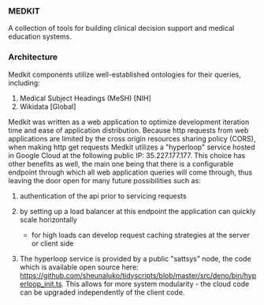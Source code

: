 


### MEDKIT 

A collection of tools for building clinical decision support and medical education systems. 

### Architecture  

Medkit  components utilize well-established ontologies for their queries, including: 
1) Medical Subject Headings (MeSH)  [NIH]
2) Wikidata [Global]

Medkit was written as a web application to optimize development iteration time and ease of application distribution. Because http requests from web applications are limited by the cross origin resources sharing policy (CORS), when making http get requests Medkit utilizes a "hyperloop" service hosted in Google Cloud at the following public IP: 35.227.177.177. This choice has other benefits as well, the main one being that there is a configurable endpoint through which all web application queries will come through, thus leaving the door open for many future possibilities such as: 
1) authentication of the api prior to servicing requests 
2) by setting up a load balancer at this endpoint the application can quickly scale horizontally 
   - for high loads can develop request caching strategies at the server or client side 
   

3) The hyperloop service is provided by a public "sattsys" node, the code which is available open source here: https://github.com/sheunaluko/tidyscripts/blob/master/src/deno/bin/hyperloop_init.ts. This allows for more system modularity - the cloud code can be upgraded independently of the client code. 






